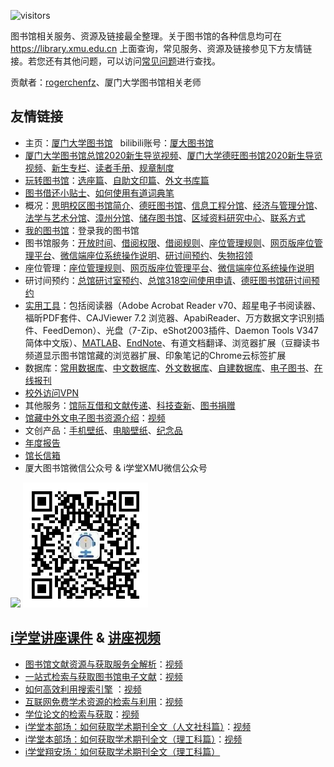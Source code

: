 ![visitors](https://visitor-badge.glitch.me/badge?page_id=rogerchenfz/XMU-Helper/tree/main/%E5%9B%BE%E4%B9%A6%E9%A6%86)

图书馆相关服务、资源及链接最全整理。关于图书馆的各种信息均可在 https://library.xmu.edu.cn 上面查询，常见服务、资源及链接参见下方友情链接。若您还有其他问题，可以访问[常见问题](https://library.xmu.edu.cn/gk/cjwt.htm)进行查找。

贡献者：[rogerchenfz](https://github.com/rogerchenfz)、厦门大学图书馆相关老师

## 友情链接

- 主页：[厦门大学图书馆](https://library.xmu.edu.cn) &nbsp; bilibili账号：[厦大图书馆](https://space.bilibili.com/474387811/)
- [厦门大学图书馆总馆2020新生导览视频](https://www.bilibili.com/video/BV1sK4y1a7KZ)、[厦门大学德旺图书馆2020新生导览视频](https://www.bilibili.com/video/BV1Uh411R7bh)、[新生专栏](https://library.xmu.edu.cn/xsy.htm)、[读者手册](https://library.xmu.edu.cn/wd/dzsc.htm)、[规章制度](https://library.xmu.edu.cn/wd/gzzd.htm)
- [玩转图书馆](https://www.bilibili.com/video/BV1oJ411s7dC)：[选座篇](https://www.bilibili.com/video/BV1oJ411s7dC)、[自助文印篇](https://www.bilibili.com/video/BV1oJ411s7dC?p=2)、[外文书库篇](https://www.bilibili.com/video/BV1oJ411s7dC?p=3)
- [图书借还小贴士](https://www.bilibili.com/video/BV1yz4y1977Q)、[如何使用有道词典笔](https://www.bilibili.com/video/BV13v411675G)
- 概况：[思明校区图书馆简介](https://library.xmu.edu.cn/gk/smxqtsg1/jj.htm)、[德旺图书馆](https://libx.xmu.edu.cn/)、[信息工程分馆](https://library.xmu.edu.cn/gk/xxgcfg.htm)、[经济与管理分馆](https://library.xmu.edu.cn/gk/jjyglfg.htm)、[法学与艺术分馆](https://library.xmu.edu.cn/gk/fxyysfg.htm)、[漳州分馆](http://library.xujc.cn/)、[储存图书馆](https://libx.xmu.edu.cn/cyfw/cctsg.htm)、[区域资料研究中心](https://library.xmu.edu.cn/gk/qyyjzlzx.htm)、[联系方式](https://library.xmu.edu.cn/gk/lxfs.htm)
- [我的图书馆](https://catalog.xmu.edu.cn/reader/login.php)：登录我的图书馆
- 图书馆服务：[开放时间](https://library.xmu.edu.cn/fw/tsjy/kfsj.htm)、[借阅权限](https://library.xmu.edu.cn/fw/tsjy/jyqx.htm)、[借阅规则](https://library.xmu.edu.cn/fw/tsjy/jygz.htm)、[座位管理规则](https://library.xmu.edu.cn/fw/zwgl/zwglgz.htm)、[网页版座位管理平台](https://lib.xmu.edu.cn/seat)、[微信端座位系统操作说明](https://library.xmu.edu.cn/fw/zwgl/wxdzwxtczsm.htm)、[研讨间预约](https://library.xmu.edu.cn/fw/ytjyy/zgyts.htm)、[失物招领](https://lib.xmu.edu.cn/lost/index.asp)
- 座位管理：[座位管理规则](https://library.xmu.edu.cn/fw/zwgl/zwglgz.htm)、[网页版座位管理平台](https://lib.xmu.edu.cn/seat)、[微信端座位系统操作说明](https://library.xmu.edu.cn/fw/zwgl/wxdzwxtczsm.htm)
- 研讨间预约：[总馆研讨室预约](https://service.xmulib.org/rooms)、[总馆318空间使用申请](https://service.xmulib.org/rooms/zh-hans/room_apply_318)、[德旺图书馆研讨间预约](https://service.xmulib.org/studyroom)
- [实用工具](https://library.xmu.edu.cn/wd/sygj.htm)：包括阅读器（Adobe Acrobat Reader v70、超星电子书阅读器、福昕PDF套件、CAJViewer 7.2 浏览器、ApabiReader、万方数据文字识别插件、FeedDemon）、光盘（7-Zip、eShot2003插件、Daemon Tools V347 简体中文版）、[MATLAB](http://genuine.xmu.edu.cn/matlab.html)、[EndNote](http://genuine.xmu.edu.cn/endnote.html)、有道文档翻译、浏览器扩展（豆瓣读书频道显示图书馆馆藏的浏览器扩展、印象笔记的Chrome云标签扩展
- 数据库：[常用数据库](https://library.xmu.edu.cn/zy/cysjk/cysjkyl.htm)、[中文数据库](https://library.xmu.edu.cn/zy/zwsjk.htm)、[外文数据库](https://library.xmu.edu.cn/zy/wwsjk.htm)、[自建数据库](https://library.xmu.edu.cn/zy/zjsjk.htm)、[电子图书](https://library.xmu.edu.cn/zy/dzts/dzs.htm)、[在线报刊](https://library.xmu.edu.cn/zy/zxbk.htm)
- [校外访问VPN](https://library.xmu.edu.cn/zy/xwfw/CARSI.htm)
- 其他服务：[馆际互借和文献传递](https://library.xmu.edu.cn/fw/gjhj.htm)、[科技查新](https://library.xmu.edu.cn/fw/kjcx1/cxzjj.htm)、[图书捐赠](http://donors.xmu.edu.cn)
- [馆藏中外文电子图书资源介绍](https://library.xmu.edu.cn/__local/B/84/09/C54ABACC471150037FD63A66156_08111D34_1773F59.pptx?e=.pptx)：[视频](https://www.bilibili.com/video/BV1VA411j7MK)
- 文创产品：[手机壁纸](https://library.xmu.edu.cn/wd/wccp/sjbz.htm)、[电脑壁纸](https://library.xmu.edu.cn/wd/wccp/dnbz.htm)、[纪念品](https://library.xmu.edu.cn/wd/wccp/jnp.htm)
- [年度报告](https://library.xmu.edu.cn/wd/ndbg/ndbg.htm)
- [馆长信箱](https://lib.xmu.edu.cn/ask/question_consult)
- 厦大图书馆微信公众号 & i学堂XMU微信公众号

![](https://www.57994.com/wp-content/uploads/2019/11/cec4ace184e9b7e674e8.jpg) <img src="i学堂XMU微信公众号二维码.jpg" width = "200" height = "200" alt="i学堂XMU微信公众号二维码.jpg" />

## [i学堂讲座课件](https://library.xmu.edu.cn/wd/jzkj/i_xt.htm) & [讲座视频](https://library.xmu.edu.cn/wd/jzsp.htm)
- [图书馆文献资源与获取服务全解析](https://library.xmu.edu.cn/__local/9/A2/6C/F230D69B899DE36C45DA5CD165A_47F63F33_367D7D.pdf?e=.pdf)：[视频](https://www.bilibili.com/video/BV1Xy4y1k7bH)
- [一站式检索与获取图书馆电子文献](https://library.xmu.edu.cn/__local/9/15/12/F3A2EA4DF9B280A907F82F5D54F_8337F260_7F3F5C.pptx?e=.pptx)：[视频](https://www.bilibili.com/video/BV1SE411j74g)
- [如何高效利用搜索引擎](https://library.xmu.edu.cn/__local/9/A0/09/837CCAC7A1F7E97B68AA59B0D62_4201ADA0_39E740.pdf?e=.pdf) ：[视频](https://www.bilibili.com/video/BV1XD4y1Q7ZG)
- [互联网免费学术资源的检索与利用](https://library.xmu.edu.cn/__local/E/E3/28/470DB70B1BCDBDFD4354802AF74_D518B27E_477FCD.pdf?e=.pdf)：[视频](https://www.bilibili.com/video/BV1xy4y167MS)
- [学位论文的检索与获取](https://library.xmu.edu.cn/__local/E/BE/7E/D9AE78C232A18AE6A261648AB5B_363B24BE_43691F.pdf?e=.pdf)：[视频](https://www.bilibili.com/video/BV1cv411C7Hb)
- [i学堂本部场：如何获取学术期刊全文（人文社科篇）](https://library.xmu.edu.cn/__local/B/A9/C6/9CF9F07FE856A68319DF82890FF_CA88A60B_192D6D3.pdf?e=.pdf)：[视频](https://www.bilibili.com/video/BV1Gz4y1o7YQ)
- [i学堂本部场：如何获取学术期刊全文（理工科篇）](https://library.xmu.edu.cn/__local/8/B1/11/497E5A5F12D61E1E907B7EA00B2_D1E659EA_61796C.pdf?e=.pdf)：[视频](https://www.bilibili.com/video/BV1Gz4y1o7YQ?p=2)
- [i学堂翔安场：如何获取学术期刊全文（理工科篇）](https://library.xmu.edu.cn/__local/A/77/E4/2F92F0255C6DA83BB63A6B1856B_3B2202CB_7AF0D8.pdf?e=.pdf)



